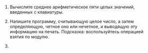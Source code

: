 1. Вычислите среднее арифметическое пяти целых значений, введенных
с клавиатуры.

2. Напишите программу, считывающую целое число, а затем определяющую, четное
оно или нечетное, и выводящую эту информацию на печать.
Подсказка: воспользуйтесь операцией взятия по модулю.

3. 
